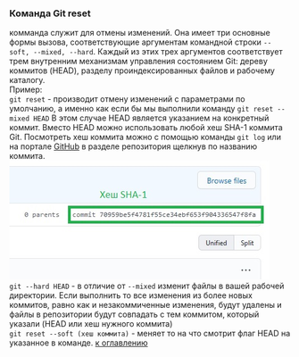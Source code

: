 ### Команда Git reset  
комманда служит для отмены изменений. Она имеет три основные формы вызова, соответствующие аргументам командной строки `--soft, --mixed, --hard`. Каждый из этих трех аргументов соответствует трем внутренним механизмам управления состоянием Git: дереву коммитов (HEAD), разделу проиндексированных файлов и рабочему каталогу.  
Пример:  
`git reset` - производит отмену изменений с параметрами по умолчанию, а именно как если бы мы выполнили команду `git reset --mixed HEAD` В этом случае HEAD является указанием на конкретный коммит. Вместо HEAD можно использовать любой хеш SHA-1 коммита Git. Посмотреть хеш коммита можно с помощью команды `git log` или на портале [GitHub](https://github.com) в разделе репозитория щелкнув по названию коммита.  
![](./image/SHA.jpg)  
`git --hard HEAD` - в отличие от `--mixed` изменит файлы в вашей рабочей директории. Если выполнить то все изменения из более новых коммитов, равно как и незакоммиченные изменения, будут удалены и файлы в репозитории будут совпадать с тем коммитом, который указали (HEAD или хеш нужного коммита)  
`git reset --soft (хеш коммита)` - меняет то на что смотрит флаг HEAD на указанное в команде. 
[к оглавлению](./readme.md)